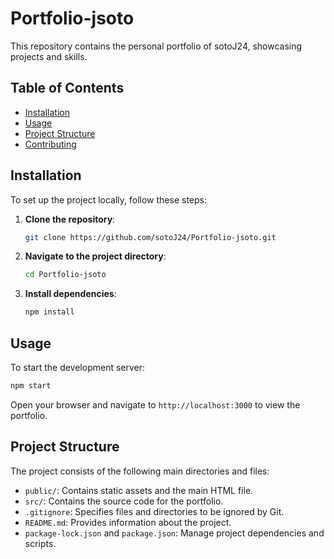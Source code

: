 # Portfolio-jsoto

This repository contains the personal portfolio of sotoJ24, showcasing projects and skills.

## Table of Contents

- [Installation](#installation)
- [Usage](#usage)
- [Project Structure](#project-structure)
- [Contributing](#contributing)

## Installation

To set up the project locally, follow these steps:

1. **Clone the repository**:

   ```bash
   git clone https://github.com/sotoJ24/Portfolio-jsoto.git
   ```

2. **Navigate to the project directory**:

   ```bash
   cd Portfolio-jsoto
   ```

3. **Install dependencies**:

   ```bash
   npm install
   ```

## Usage

To start the development server:

```bash
npm start
```

Open your browser and navigate to `http://localhost:3000` to view the portfolio.

## Project Structure

The project consists of the following main directories and files:

- `public/`: Contains static assets and the main HTML file.
- `src/`: Contains the source code for the portfolio.
- `.gitignore`: Specifies files and directories to be ignored by Git.
- `README.md`: Provides information about the project.
- `package-lock.json` and `package.json`: Manage project dependencies and scripts.
